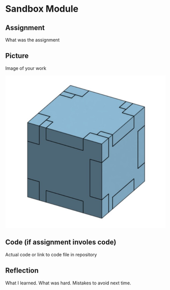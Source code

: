 # Sandbox Module

## Assignment

What was the assignment

## Picture

Image of your work

![The Box](images/TheBox.jpg)

## Code (if assignment involes code)

Actual code or link to code file in repository

## Reflection

What I learned. What was hard.  Mistakes to avoid next time.
